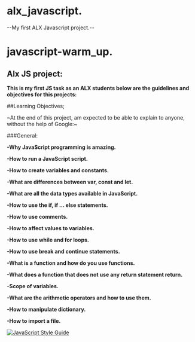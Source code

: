 # alx_javascript.

--My first ALX Javascript project.--

# javascript-warm_up.

## Alx JS project:

**This is my first JS task as an ALX students below are the guidelines and objectives for this projects:**

##Learning Objectives;

~At the end of this project, am  expected to be able to explain to anyone, without the help of Google:~

###General:

**-Why JavaScript programming is amazing.**

**-How to run a JavaScript script.**

**-How to create variables and constants.**

**-What are differences between var, const and let.**

**-What are all the data types available in JavaScript.**

**-How to use the if, if ... else statements.**

**-How to use comments.**

**-How to affect values to variables.**

**-How to use while and for loops.**

**-How to use break and continue statements.**

**-What is a function and how do you use functions.**

**-What does a function that does not use any return statement return.**

**-Scope of variables.**

**-What are the arithmetic operators and how to use them.**

**-How to manipulate dictionary.**

**-How to import a file.**

[![JavaScript Style Guide](https://cdn.rawgit.com/standard/standard/master/badge.svg)](https://github.com/standard/standard)

